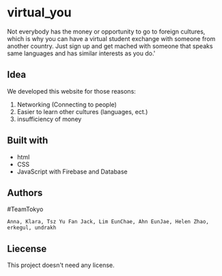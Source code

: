 # virtual_you
Not everybody has the money or opportunity to go to foreign cultures, which is why you can have a virtual student exchange with someone from another country. Just sign up and get mached with someone that speaks same languages and has similar interests as you do.'
## Idea
We developed this website for those reasons:
1. Networking (Connecting to people)
2. Easier to learn other cultures (languages, ect.)
3. insufficiency of money 
## Built with
* html
* CSS
* JavaScript
with Firebase and Database
## Authors
#TeamTokyo
```
Anna, Klara, Tsz Yu Fan Jack, Lim EunChae, Ahn EunJae, Helen Zhao, erkegul, undrakh
```
## Liecense
This project doesn't need any license. 
